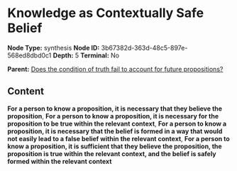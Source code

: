 # Knowledge as Contextually Safe Belief

**Node Type:** synthesis
**Node ID:** 3b67382d-363d-48c5-897e-568ed8dbd0c1
**Depth:** 5
**Terminal:** No

**Parent:** [Does the condition of truth fail to account for future propositions?](does-the-condition-of-truth-fail-to-account-for-future-propositions-antithesis-d87a2413-ab3d-4e94-814f-ef878921d4e3.md)

## Content

**For a person to know a proposition, it is necessary that they believe the proposition**, **For a person to know a proposition, it is necessary for the proposition to be true within the relevant context**, **For a person to know a proposition, it is necessary that the belief is formed in a way that would not easily lead to a false belief within the relevant context**, **For a person to know a proposition, it is sufficient that they believe the proposition, the proposition is true within the relevant context, and the belief is safely formed within the relevant context**
